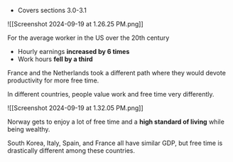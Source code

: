 - Covers sections 3.0-3.1

![[Screenshot 2024-09-19 at 1.26.25 PM.png]]

For the average worker in the US over the 20th century
- Hourly earnings **increased by 6 times**
- Work hours **fell by a third**

France and the Netherlands took a different path where they would devote productivity for more free time.

In different countries, people value work and free time very differently.

![[Screenshot 2024-09-19 at 1.32.05 PM.png]]

Norway gets to enjoy a lot of free time and a **high standard of living** while being wealthy.

South Korea, Italy, Spain, and France all have similar GDP, but free time is drastically different among these countries.

